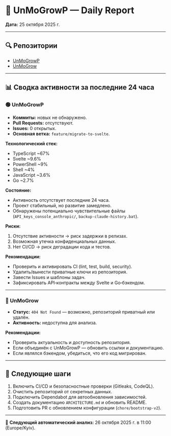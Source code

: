 # 🧾 UnMoGrowP — Daily Report
**Дата:** 25 октября 2025 г.

---

## 🔍 Репозитории
- [UnMoGrowP](https://github.com/kik200771-oss/UnMoGrowP)
- [UnMoGrow](https://github.com/kik200771-oss/UnMoGrow)

---

## 📊 Сводка активности за последние 24 часа

### 🟢 UnMoGrowP
- **Коммиты:** новых не обнаружено.
- **Pull Requests:** отсутствуют.
- **Issues:** 0 открытых.
- **Основная ветка:** `feature/migrate-to-svelte`.

**Технологический стек:**
- TypeScript ~67%
- Svelte ~9.6%
- PowerShell ~9%
- Shell ~4%
- JavaScript ~3.6%
- Go ~2.7%

**Состояние:**
- Активность отсутствует последние 24 часа.
- Проект стабильный, но развитие замедлено.
- Обнаружены потенциально чувствительные файлы (`API_keys_console_anthropic/`, `backup-claude-history.bat`).

**Риски:**
1. Отсутствие активности → риск задержки в релизах.
2. Возможная утечка конфиденциальных данных.
3. Нет CI/CD → риск деградации кода и тестов.

**Рекомендации:**
- Проверить и активировать CI (lint, test, build, security).
- Удалить/вынести приватные ключи из репозитория.
- Завести Issues и шаблоны задач.
- Зафиксировать API‑контракты между Svelte и Go‑бэкендом.

---

### 🔴 UnMoGrow
- **Статус:** `404 Not Found` — возможно, репозиторий приватный или удалён.
- **Активность:** недоступна для анализа.

**Рекомендации:**
- Проверить актуальность и доступность репозитория.
- Если объединён с UnMoGrowP — обновить ссылки и документацию.
- Если являлся бэкендом, убедиться, что его код мигрирован.

---

## 🧭 Следующие шаги
1. Включить CI/CD и безопасностные проверки (Gitleaks, CodeQL).
2. Очистить репозиторий от секретных данных.
3. Подключить Dependabot для автообновления зависимостей.
4. Создать документацию `ARCHITECTURE.md` и обновить README.
5. Подготовить PR с обновлением конфигурации (`chore/bootstrap-v2`).

---

📅 **Следующий автоматический анализ:** 26 октября 2025 г. в 11:00 (Europe/Kyiv).
